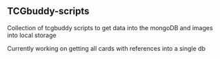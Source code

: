 ## TCGbuddy-scripts

Collection of tcgbuddy scripts to get data into the mongoDB and images into local storage

Currently working on getting all cards with references into a single db
